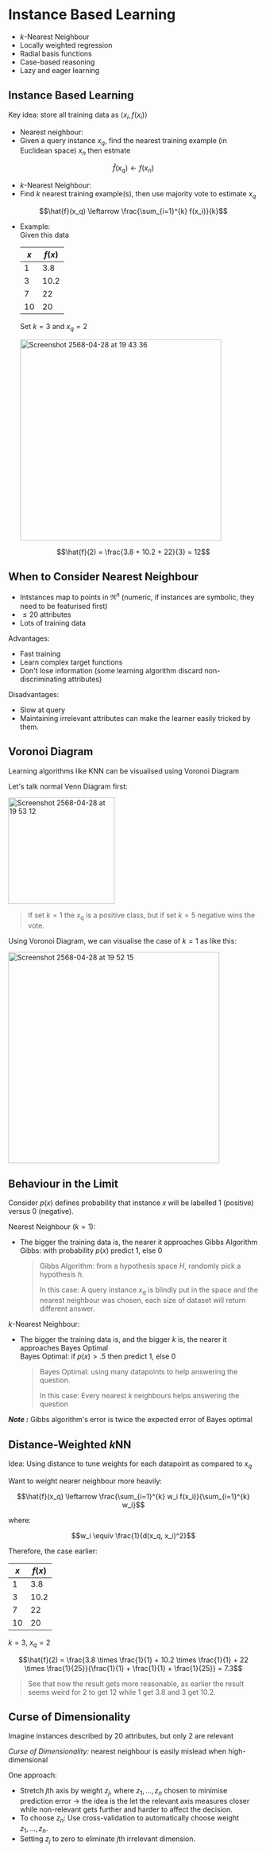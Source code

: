 # Instance Based Learning

- $k$-Nearest Neighbour
- Locally weighted regression
- Radial basis functions
- Case-based reasoning
- Lazy and eager learning

## Instance Based Learning

Key idea: store all training data as $\langle x_i,f(x_i) \rangle$

- Nearest neighbour:
 - Given a query instance $x_q$, find the nearest training example (in Euclidean space) $x_n$ then estmate
 
```math
\hat{f}(x_q) \leftarrow f(x_n)
```

- $k$-Nearest Neighbour:
 - Find $k$ nearest training example(s), then use majority vote to estimate $x_q$

```math
\hat{f}(x_q) \leftarrow \frac{\sum_{i=1}^{k} f(x_i)}{k}
```

 - Example:  
   Given this data

   | $x$ | $f(x)$ |
   | --- | --- |
   | 1 | 3.8 |
   | 3 | 10.2 |
   | 7 | 22 |
   | 10 | 20 |

   Set $k = 3$ and $x_q = 2$

   <img width="405" alt="Screenshot 2568-04-28 at 19 43 36" src="https://github.com/user-attachments/assets/f6366305-de88-4cf5-ae48-9d061a00908e" />

```math
\hat{f}(2) = \frac{3.8 + 10.2 + 22}{3} = 12
```

## When to Consider Nearest Neighbour

- Intstances map to points in $\Re^n$ (numeric, if instances are symbolic, they need to be featurised first)
- $\leq 20$ attributes
- Lots of training data

Advantages:

- Fast training
- Learn complex target functions
- Don't lose information (some learning algorithm discard non-discriminating attributes)

Disadvantages:

- Slow at query
- Maintaining irrelevant attributes can make the learner easily tricked by them.

## Voronoi Diagram

Learning algorithms like KNN can be visualised using Voronoi Diagram

Let's talk normal Venn Diagram first:

<img width="214" alt="Screenshot 2568-04-28 at 19 53 12" src="https://github.com/user-attachments/assets/367f4a27-e20a-413e-9593-3f98fc0c98a9" />

> If set $k=1$ the $x_q$ is a positive class, but if set $k=5$ negative wins the vote.

Using Voronoi Diagram, we can visualise the case of $k=1$ as like this:

<img width="425" alt="Screenshot 2568-04-28 at 19 52 15" src="https://github.com/user-attachments/assets/45ead744-673d-4384-9206-01e4c97871f0" />

## Behaviour in the Limit

Consider $p(x)$ defines probability that instance $x$ will be labelled 1 (positive) versus 0 (negative).

Nearest Neighbour ($k=1$):

- The bigger the training data is, the nearer it approaches Gibbs Algorithm  
  Gibbs: with probability $p(x)$ predict 1, else 0

  > Gibbs Algorithm: from a hypothesis space $H$, randomly pick a hypothesis $h$.
  > 
  > In this case: A query instance $x_q$ is blindly put in the space and the nearest neighbour was chosen, each size of dataset will return different answer.

$k$-Nearest Neighbour:

- The bigger the training data is, and the bigger $k$ is, the nearer it approaches Bayes Optimal  
  Bayes Optimal: if $p(x) > .5$ then predict 1, else 0

  > Bayes Optimal: using many datapoints to help answering the question.
  > 
  > In this case: Every nearest $k$ neighbours helps answering the question

***Note :*** Gibbs algorithm's error is twice the expected error of Bayes optimal

## Distance-Weighted $k$NN

Idea: Using distance to tune weights for each datapoint as compared to $x_q$

Want to weight nearer neighbour more heavily:

```math
\hat{f}(x_q) \leftarrow \frac{\sum_{i=1}^{k} w_i f(x_i)}{\sum_{i=1}^{k} w_i}
```

where:

```math
w_i \equiv \frac{1}{d(x_q, x_i)^2}
```

Therefore, the case earlier:

| $x$ | $f(x)$ |
| --- | --- |
| 1 | 3.8 |
| 3 | 10.2 |
| 7 | 22 |
| 10 | 20 |

$k = 3$, $x_q = 2$

```math
\hat{f}(2) = \frac{3.8 \times \frac{1}{1} + 10.2 \times \frac{1}{1} + 22 \times \frac{1}{25}}{\frac{1}{1} + \frac{1}{1} + \frac{1}{25}} = 7.3
```

> See that now the result gets more reasonable, as earlier the result seems weird for 2 to get 12 while 1 get 3.8 and 3 get 10.2.

## Curse of Dimensionality

Imagine instances described by 20 attributes, but only 2 are relevant

*Curse of Dimensionality:* nearest neighbour is easily mislead when high-dimensional

One approach:
- Stretch $j$th axis by weight $z_j$, where $z_1, \dots, z_n$ chosen to minimise prediction error &rarr; the idea is the let the relevant axis measures closer while non-relevant gets further and harder to affect the decision.
- To choose $z_n$: Use cross-validation to automatically choose weight $z_1, \dots, z_n$.
- Setting $z_j$ to zero to eliminate $j$th irrelevant dimension.

